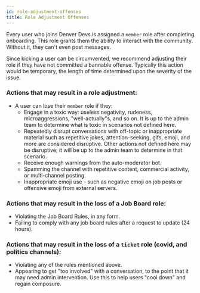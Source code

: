 ```yaml
---
id: role-adjustment-offenses
title: Role Adjustment Offenses
---
```


Every user who joins Denver Devs is assigned a `member` role after completing onboarding. This role grants them the ability to interact with the community. Without it, they can't even post messages.

Since kicking a user can be circumvented, we recommend adjusting their role if they have not committed a bannable offense. Typically this action would be temporary, the length of time determined upon the severity of the issue.

### Actions that may result in a role adjustment:

- A user can lose their `member` role if they:
  - Engage in a toxic way: useless negativity, rudeness, microaggressions, "well-actually"s, and so on. It is up to the admin team to determine what is toxic in scenarios not defined here.
  - Repeatedly disrupt conversations with off-topic or inappropriate material such as repetitive jokes, attention-seeking, gifs, emoji, and more are considered disruptive. Other actions not defined here may be disruptive; it will be up to the admin team to determine in that scenario.
  - Receive enough warnings from the auto-moderator bot.
  - Spamming the channel with repetitive content, commercial activity, or multi-channel posting.
  - Inappropriate emoji use - such as negative emoji on job posts or offensive emoji from external servers.

### Actions that may result in the loss of a Job Board role:

- Violating the Job Board Rules, in any form.
- Failing to comply with any job board rules after a request to update (24 hours).

### Actions that may result in the loss of a `ticket` role (covid, and politics channels):

- Violating any of the rules mentioned above.
- Appearing to get "too involved" with a conversation, to the point that it may need admin intervention. Use this to help users "cool down" and regain composure.
